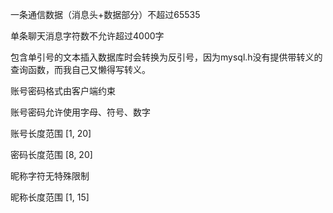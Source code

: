 一条通信数据（消息头+数据部分）不超过65535

单条聊天消息字符数不允许超过4000字

包含单引号的文本插入数据库时会转换为反引号，因为mysql.h没有提供带转义的查询函数，而我自己又懒得写转义。



账号密码格式由客户端约束

账号密码允许使用字母、符号、数字

账号长度范围 [1, 20]

密码长度范围 [8, 20]

昵称字符无特殊限制

昵称长度范围 [1, 15]

